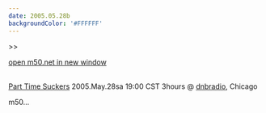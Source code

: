 ```yaml
---
date: 2005.05.28b
backgroundColor: '#FFFFFF'
---
```


\>>

[open m50.net in new window](http://m50.net/)

[  
Part Time Suckers](http://www.parttimesuckers.com/) 2005.May.28sa 19:00 CST 3hours @ [dnbradio](http://www.dnbradio.com/), Chicago  

m50...
